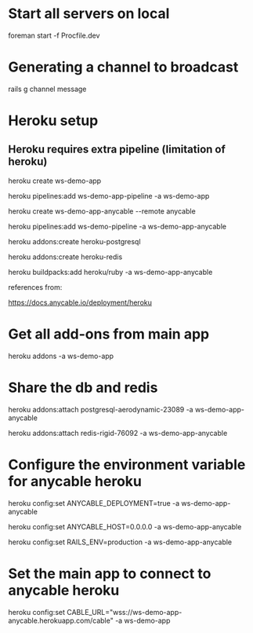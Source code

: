 # Start all servers on local
foreman start -f Procfile.dev

# Generating a channel to broadcast
rails g channel message

# Heroku setup
## Heroku requires extra pipeline (limitation of heroku)
heroku create ws-demo-app

heroku pipelines:add ws-demo-app-pipeline -a ws-demo-app

heroku create ws-demo-app-anycable --remote anycable

heroku pipelines:add ws-demo-pipeline -a ws-demo-app-anycable

heroku addons:create heroku-postgresql

heroku addons:create heroku-redis

heroku buildpacks:add heroku/ruby -a ws-demo-app-anycable

references from:

https://docs.anycable.io/deployment/heroku


# Get all add-ons from main app

heroku addons -a ws-demo-app

# Share the db and redis

heroku addons:attach postgresql-aerodynamic-23089 -a ws-demo-app-anycable

heroku addons:attach redis-rigid-76092 -a ws-demo-app-anycable


# Configure the environment variable for anycable heroku

heroku config:set ANYCABLE_DEPLOYMENT=true -a ws-demo-app-anycable

heroku config:set ANYCABLE_HOST=0.0.0.0 -a ws-demo-app-anycable

heroku config:set RAILS_ENV=production -a ws-demo-app-anycable

# Set the main app to connect to anycable heroku

heroku config:set CABLE_URL="wss://ws-demo-app-anycable.herokuapp.com/cable" -a ws-demo-app



